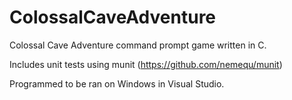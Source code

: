 # ColossalCaveAdventure
Colossal Cave Adventure command prompt game written in C.

Includes unit tests using munit (https://github.com/nemequ/munit)

Programmed to be ran on Windows in Visual Studio.
